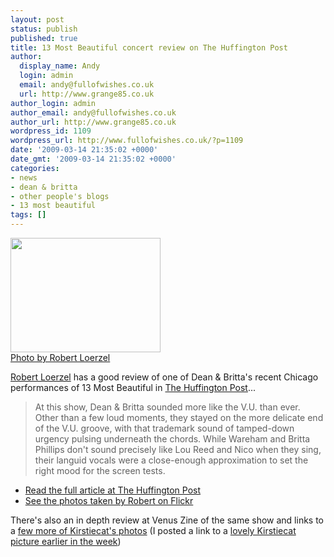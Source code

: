 ```yaml
---
layout: post
status: publish
published: true
title: 13 Most Beautiful concert review on The Huffington Post
author:
  display_name: Andy
  login: admin
  email: andy@fullofwishes.co.uk
  url: http://www.grange85.co.uk
author_login: admin
author_email: andy@fullofwishes.co.uk
author_url: http://www.grange85.co.uk
wordpress_id: 1109
wordpress_url: http://www.fullofwishes.co.uk/?p=1109
date: '2009-03-14 21:35:02 +0000'
date_gmt: '2009-03-14 21:35:02 +0000'
categories:
- news
- dean & britta
- other people's blogs
- 13 most beautiful
tags: []
---
```

<div class="imagebox-a"><a title="Dean &amp; Britta with Warhol films, by robertloerzel" href="http://www.flickr.com/photos/robertloerzel/3336655337/in/set-72157614915339471/"><img src="http://farm2.static.flickr.com/1326/3336655337_669a280c2d_m.jpg" width="240" height="183"></a><br/><a href="http://www.flickr.com/photos/robertloerzel/">Photo by Robert Loerzel</a></div>
<p><a href="http://www.undergroundbee.com/">Robert Loerzel</a> has a good review of one of Dean & Britta's recent Chicago performances of 13 Most Beautiful in <a href="http://www.huffingtonpost.com/robert-loerzel/rocking-to-warhol-films_b_173313.html">The Huffington Post</a>...</p>
<blockquote><p>At this show, Dean & Britta sounded more like the V.U. than ever. Other than a few loud moments, they stayed on the more delicate end of the V.U. groove, with that trademark sound of tamped-down urgency pulsing underneath the chords. While Wareham and Britta Phillips don't sound precisely like Lou Reed and Nico when they sing, their languid vocals were a close-enough approximation to set the right mood for the screen tests.</p></blockquote>
<ul>
<li><a href="http://www.huffingtonpost.com/robert-loerzel/rocking-to-warhol-films_b_173313.html">Read the full article at The Huffington Post</a></li>
<li><a href="http://www.flickr.com/photos/robertloerzel/sets/72157614915339471/">See the photos taken by Robert on Flickr</a></li>
</ul>
<p><ins datetime="2009-03-15T19:19:51+00:00">
<p>There's also an <span class="removed_link" title="http://venuszine.com/articles/music/live_reviews/5400/Dean__Britta_bring_Warhol_to_life_in_Chicago">in depth review at Venus Zine</span> of the same show and links to a <a href="http://www.flickr.com/photos/venuszine/sets/72157615114372408/">few more of Kirstiecat's photos</a> (I posted a link to a <a href="/2009/03/10/photo-dean-america/">lovely Kirstiecat picture earlier in the week</a>)</p>
<p></ins></p>
